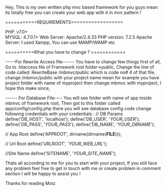 Hey, This is my own written php mvc based framework for you guys mean its totally free you can create your web app with it in mvc pattern !


===========REQUIREMENTS==================

PHP:           v7.0+<br>
MYSQL:         4.7.0.1+
Web Server:    Apache/2.4.33
PHP version:   7.2.5
Apache Server: I used Xampp, You can use MAMP/WAMP etc

==========What you have to change ? ============
  
  -----For Rewrite Access file------
  You have to change few things first of all, Go to .htaccess file of Framework root folder->public, Change the line of code called:     RewriteBase /mbmvc/public which is code no# 4 of that file, change /mbmvc/public with your project name mean for example you have project folder with name of myproject then change mbmvc with myproject, I hope this make since, 
  
  
  ------ For Database File----
  You will see folder with name of app inside mbmvc of framework root, Then got to this folder called app/config/config.php there you will see database config code change following credentials with your credentials : 
  // DB Params
define('DB_HOST', 'localhost');
define('DB_USER', '_YOUR_USER_');
define('DB_PASS', '_YOUR_PASS_');
define('DB_NAME', '_YOUR_DBNAME_');    

 // App Root
 define('APPROOT', dirname(dirname(__FILE__)));

 // Url Root
 define('URLROOT', '_YOUR_WEB_URL_');

 //Site Name
 define('SITENAME', '_YOUR_SITE_NAME_');
 
 
 
Thats all according to me for you to start with your project, If you still face any problem feel free to get in touch with me or create problem in comment section I will be happy to assist you !

Thanks for reading
Moiz 


